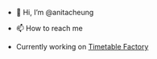 - 👋 Hi, I’m @anitacheung
<!-- - 👀 I’m interested in AI and machine learning -->
<!-- - 💞️ I’m looking to collaborate on anything -->
- 📫 How to reach me

- Currently working on [Timetable Factory](https://www.thetimetablefactory.com/)

<!---
anitacheung83/anitacheung83 is a ✨ special ✨ repository because its `README.md` (this file) appears on your GitHub profile.
You can click the Preview link to take a look at your changes.
--->

